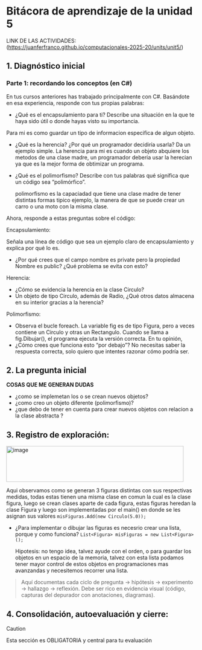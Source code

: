 # Bitácora de aprendizaje de la unidad 5
LINK DE LAS ACTIVIDADES: (https://juanferfranco.github.io/computacionales-2025-20/units/unit5/)

## 1.  **Diagnóstico inicial**

### Parte 1: recordando los conceptos (en C#)

En tus cursos anteriores has trabajado principalmente con C#. Basándote en esa experiencia, responde con tus propias palabras:

* ¿Qué es el encapsulamiento para ti? Describe una situación en la que te haya sido útil o donde hayas visto su importancia.

Para mi es como guardar un tipo de informacion especifica de algun objeto.

* ¿Qué es la herencia? ¿Por qué un programador decidiría usarla? Da un ejemplo simple.
  La herencia para mi es cuando un objeto abquiere los metodos de una clase madre, un programador deberia usar la herecian ya que es la mejor forma de obtimizar un programa. 

* ¿Qué es el polimorfismo? Describe con tus palabras qué significa que un código sea “polimórfico”.

  polimorfismo es la capaciadad que tiene una clase madre de tener distintas formas tipico ejemplo, la manera de que se puede crear un carro o una moto con la misma clase.

Ahora, responde a estas preguntas sobre el código:

Encapsulamiento:

Señala una línea de código que sea un ejemplo claro de encapsulamiento y explica por qué lo es.
* ¿Por qué crees que el campo nombre es private pero la propiedad Nombre es public? ¿Qué problema se evita con esto?
  
Herencia:

* ¿Cómo se evidencia la herencia en la clase Circulo?
* Un objeto de tipo Circulo, además de Radio, ¿Qué otros datos almacena en su interior gracias a la herencia?

Polimorfismo:

* Observa el bucle foreach. La variable fig es de tipo Figura, pero a veces contiene un Circulo y otras un Rectangulo. Cuando se llama a fig.Dibujar(), el programa ejecuta la versión correcta. En tu opinión,
* ¿Cómo crees que funciona esto “por debajo”? No necesitas saber la respuesta correcta, solo quiero que intentes razonar cómo podría ser.



## 2.  **La pregunta inicial**

**COSAS QUE ME GENERAN DUDAS**


* ¿como se implemetan los o se crean nuevos objetos?
* ¿como creo un objeto diferente (polimorfismo)?
* ¿que debo de tener en cuenta para crear nuevos objetos con relacion a la clase abstracta ?

## 3.  **Registro de exploración:** 

<img width="470" height="95" alt="image" src="https://github.com/user-attachments/assets/74ea82a9-a5c1-4a4c-931d-633cc69e18c4" />


Aqui observamos como se generan 3 figuras distintas con sus respectivas medidas, todas estas tienen una misma clase en comun la cual es la clase figura, luego se crean clases aparte de cada figura, estas figuras heredan la clase Figura y luego son implementadas por el main() en donde se les asignan sus valores ``misFiguras.Add(new Circulo(5.0));``

* ¿Para implementar o dibujar las figuras es necesrio crear una lista, porque y como funciona?  ``List<Figura> misFiguras = new List<Figura>();``

  Hipotesis: no tengo idea, talvez ayude con el orden, o para guardar los objetos en un espacio de la memoria, talvez con esta lista podamos tener mayor control de estos objetos en programaciones mas avanzandas y necesitemos recorrer una lista.

> Aquí documentas cada ciclo de pregunta -> hipótesis -> experimento -> hallazgo -> reflexión.
> Debe ser rico en evidencia visual (código, capturas del depurador con anotaciones, diagramas).

## 4.  **Consolidación, autoevaluación y cierre:**
> [!CAUTION]
> Esta sección es OBLIGATORIA y central para tu evaluación
